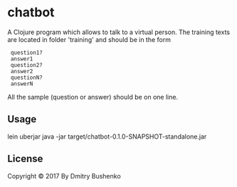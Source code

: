 # chatbot

A Clojure program which allows to talk to a virtual person. The training texts are located in folder 'training' and should be in the form

     question1?
	 answer1
     question2?
	 answer2
	 questionN?
	 answerN

All the sample (question or answer) should be on one line.

## Usage

lein uberjar
java -jar target/chatbot-0.1.0-SNAPSHOT-standalone.jar

## License

Copyright © 2017 By Dmitry Bushenko
